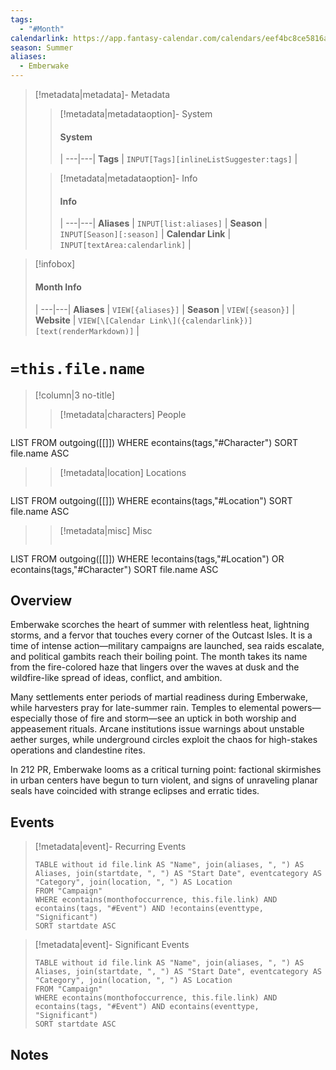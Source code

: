 ```yaml
---
tags:
  - "#Month"
calendarlink: https://app.fantasy-calendar.com/calendars/eef4bc8ce5816a8ef752d35b7e4cfd4d
season: Summer
aliases:
  - Emberwake
---
```



> [!metadata|metadata]- Metadata 
>> [!metadata|metadataoption]- System
>> #### System
>>  |
>> ---|---|
> **Tags** | `INPUT[Tags][inlineListSuggester:tags]` |
>
>> [!metadata|metadataoption]- Info
>> #### Info
>>  |
>> ---|---|
>> **Aliases** | `INPUT[list:aliases]` |
>> **Season** | `INPUT[Season][:season]` |
>> **Calendar Link** |  `INPUT[textArea:calendarlink]` |

> [!infobox]
> #### Month Info
>  |
> ---|---|
> **Aliases** | `VIEW[{aliases}]` |
> **Season** | `VIEW[{season}]` |
> **Website** | `VIEW[\[Calendar Link\]({calendarlink})][text(renderMarkdown)]` |

# `=this.file.name`

> [!column|3 no-title]
>> [!metadata|characters] People
>> ```dataview
LIST
FROM outgoing([[]])
WHERE econtains(tags,"#Character")
SORT file.name ASC
>
>> [!metadata|location] Locations
>>  ```dataview
LIST
FROM outgoing([[]])
WHERE econtains(tags,"#Location")
SORT file.name ASC
>
>> [!metadata|misc] Misc
>>  ```dataview
LIST
FROM outgoing([[]])
WHERE !econtains(tags,"#Location") OR econtains(tags,"#Character")
SORT file.name ASC

## Overview

Emberwake scorches the heart of summer with relentless heat, lightning storms, and a fervor that touches every corner of the Outcast Isles. It is a time of intense action—military campaigns are launched, sea raids escalate, and political gambits reach their boiling point. The month takes its name from the fire-colored haze that lingers over the waves at dusk and the wildfire-like spread of ideas, conflict, and ambition.

Many settlements enter periods of martial readiness during Emberwake, while harvesters pray for late-summer rain. Temples to elemental powers—especially those of fire and storm—see an uptick in both worship and appeasement rituals. Arcane institutions issue warnings about unstable aether surges, while underground circles exploit the chaos for high-stakes operations and clandestine rites.

In 212 PR, Emberwake looms as a critical turning point: factional skirmishes in urban centers have begun to turn violent, and signs of unraveling planar seals have coincided with strange eclipses and erratic tides.

## Events
> [!metadata|event]- Recurring Events
> ```dataview
> TABLE without id file.link AS "Name", join(aliases, ", ") AS Aliases, join(startdate, ", ") AS "Start Date", eventcategory AS "Category", join(location, ", ") AS Location
> FROM "Campaign"
> WHERE econtains(monthofoccurrence, this.file.link) AND econtains(tags, "#Event") AND !econtains(eventtype, "Significant")
> SORT startdate ASC

> [!metadata|event]- Significant Events
> ```dataview
> TABLE without id file.link AS "Name", join(aliases, ", ") AS Aliases, join(startdate, ", ") AS "Start Date", eventcategory AS "Category", join(location, ", ") AS Location
> FROM "Campaign"
> WHERE econtains(monthofoccurrence, this.file.link) AND econtains(tags, "#Event") AND econtains(eventtype, "Significant")
> SORT startdate ASC

## Notes

